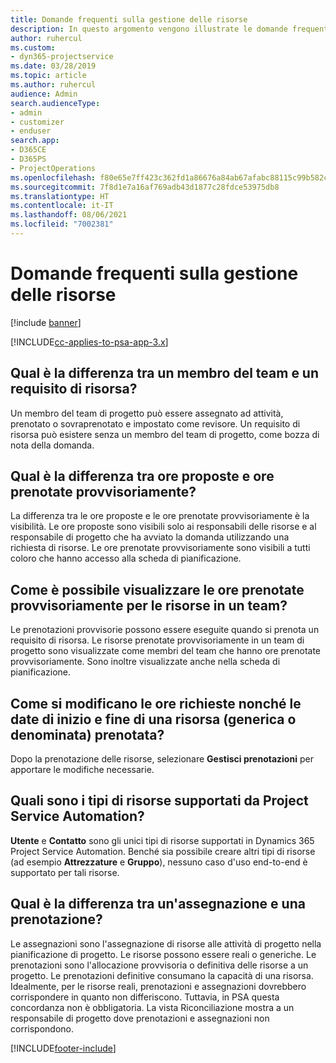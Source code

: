 ```yaml
---
title: Domande frequenti sulla gestione delle risorse
description: In questo argomento vengono illustrate le domande frequenti sulla gestione delle risorse.
author: ruhercul
ms.custom:
- dyn365-projectservice
ms.date: 03/28/2019
ms.topic: article
ms.author: ruhercul
audience: Admin
search.audienceType:
- admin
- customizer
- enduser
search.app:
- D365CE
- D365PS
- ProjectOperations
ms.openlocfilehash: f80e65e7ff423c362fd1a86676a84ab67afabc88115c99b582c5eefa6c725a46
ms.sourcegitcommit: 7f8d1e7a16af769adb43d1877c28fdce53975db8
ms.translationtype: HT
ms.contentlocale: it-IT
ms.lasthandoff: 08/06/2021
ms.locfileid: "7002381"
---
```

# <a name="resource-management-faq"></a>Domande frequenti sulla gestione delle risorse

[!include [banner](../includes/psa-now-project-operations.md)]

[!INCLUDE[cc-applies-to-psa-app-3.x](../includes/cc-applies-to-psa-app-3x.md)]

## <a name="what-is-the-difference-between-a-team-member-and-a-resource-requirement"></a>Qual è la differenza tra un membro del team e un requisito di risorsa?

Un membro del team di progetto può essere assegnato ad attività, prenotato o sovraprenotato e impostato come revisore. Un requisito di risorsa può esistere senza un membro del team di progetto, come bozza di nota della domanda. 

## <a name="what-is-the-difference-between-proposed-and-soft-booked-hours"></a>Qual è la differenza tra ore proposte e ore prenotate provvisoriamente?

La differenza tra le ore proposte e le ore prenotate provvisoriamente è la visibilità. Le ore proposte sono visibili solo ai responsabili delle risorse e al responsabile di progetto che ha avviato la domanda utilizzando una richiesta di risorse. Le ore prenotate provvisoriamente sono visibili a tutti coloro che hanno accesso alla scheda di pianificazione.

## <a name="how-can-i-see-the-soft-booked-hours-for-resources-on-a-team"></a>Come è possibile visualizzare le ore prenotate provvisoriamente per le risorse in un team?

Le prenotazioni provvisorie possono essere eseguite quando si prenota un requisito di risorsa. Le risorse prenotate provvisoriamente in un team di progetto sono visualizzate come membri del team che hanno ore prenotate provvisoriamente. Sono inoltre visualizzate anche nella scheda di pianificazione.

## <a name="how-do-i-change-the-required-hours-and-the-start-and-end-dates-for-a-resource-generic-or-named-that-i-booked"></a>Come si modificano le ore richieste nonché le date di inizio e fine di una risorsa (generica o denominata) prenotata?

Dopo la prenotazione delle risorse, selezionare **Gestisci prenotazioni** per apportare le modifiche necessarie.

## <a name="what-resources-types-does-project-service-automation-support"></a>Quali sono i tipi di risorse supportati da Project Service Automation?

**Utente** e **Contatto** sono gli unici tipi di risorse supportati in Dynamics 365 Project Service Automation. Benché sia possibile creare altri tipi di risorse (ad esempio **Attrezzature** e **Gruppo**), nessuno caso d'uso end-to-end è supportato per tali risorse.

## <a name="what-is-the-difference-between-an-assignment-and-a-booking"></a>Qual è la differenza tra un'assegnazione e una prenotazione?

Le assegnazioni sono l'assegnazione di risorse alle attività di progetto nella pianificazione di progetto. Le risorse possono essere reali o generiche. Le prenotazioni sono l'allocazione provvisoria o definitiva delle risorse a un progetto. Le prenotazioni definitive consumano la capacità di una risorsa. Idealmente, per le risorse reali, prenotazioni e assegnazioni dovrebbero corrispondere in quanto non differiscono. Tuttavia, in PSA questa concordanza non è obbligatoria. La vista Riconciliazione mostra a un responsabile di progetto dove prenotazioni e assegnazioni non corrispondono.


[!INCLUDE[footer-include](../includes/footer-banner.md)]